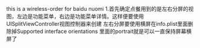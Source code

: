 this is a wireless-order for baidu nuomi
1.首先确定点餐用到的是左右分屏的视图，左边是功能菜单，右边是功能菜单详情。这样便要使用UISplitViewController视图控制器来创建
左右分屏要使用横屏在info.plist里面删除掉Supported interface orientations 里面的portrait就是可以一直保持屏幕横屏了
